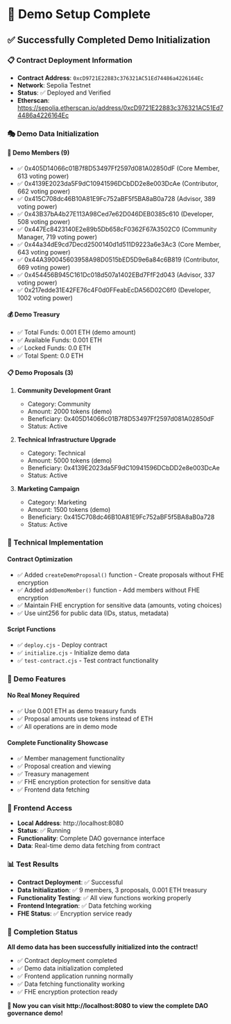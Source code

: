 # 🎉 Demo Setup Complete

## ✅ Successfully Completed Demo Initialization

### 📋 Contract Deployment Information
- **Contract Address**: `0xcD9721E22883c376321AC51Ed74486a4226164Ec`
- **Network**: Sepolia Testnet
- **Status**: ✅ Deployed and Verified
- **Etherscan**: https://sepolia.etherscan.io/address/0xcD9721E22883c376321AC51Ed74486a4226164Ec

### 🎭 Demo Data Initialization

#### 👥 Demo Members (9)
- ✅ 0x405D14066c01B7f8D53497Ff2597d081A02850dF (Core Member, 613 voting power)
- ✅ 0x4139E2023da5F9dC10941596DCbDD2e8e003DcAe (Contributor, 662 voting power)
- ✅ 0x415C708dc46B10A81E9Fc752aBF5f5BA8aB0a728 (Advisor, 389 voting power)
- ✅ 0x43B37bA4b27E113A98Ced7e62D046DEB0385c610 (Developer, 508 voting power)
- ✅ 0x447Ec8423140E2e89b5Db658cF0362F67A3502C0 (Community Manager, 719 voting power)
- ✅ 0x44a34dE9cd7Decd2500140d1d511D9223a6e3Ac3 (Core Member, 643 voting power)
- ✅ 0x44A390045603958A98D0515bED5D9e6a84c6B819 (Contributor, 669 voting power)
- ✅ 0x454456B945C161Dc018d507a1402EBd7FfF2d043 (Advisor, 337 voting power)
- ✅ 0x217edde31E42FE76c4F0d0FFeabEcDA56D02C6f0 (Developer, 1002 voting power)

#### 💰 Demo Treasury
- ✅ Total Funds: 0.001 ETH (demo amount)
- ✅ Available Funds: 0.001 ETH
- ✅ Locked Funds: 0.0 ETH
- ✅ Total Spent: 0.0 ETH

#### 📋 Demo Proposals (3)
1. **Community Development Grant**
   - Category: Community
   - Amount: 2000 tokens (demo)
   - Beneficiary: 0x405D14066c01B7f8D53497Ff2597d081A02850dF
   - Status: Active

2. **Technical Infrastructure Upgrade**
   - Category: Technical
   - Amount: 5000 tokens (demo)
   - Beneficiary: 0x4139E2023da5F9dC10941596DCbDD2e8e003DcAe
   - Status: Active

3. **Marketing Campaign**
   - Category: Marketing
   - Amount: 1500 tokens (demo)
   - Beneficiary: 0x415C708dc46B10A81E9Fc752aBF5f5BA8aB0a728
   - Status: Active

### 🔧 Technical Implementation

#### Contract Optimization
- ✅ Added `createDemoProposal()` function - Create proposals without FHE encryption
- ✅ Added `addDemoMember()` function - Add members without FHE encryption
- ✅ Maintain FHE encryption for sensitive data (amounts, voting choices)
- ✅ Use uint256 for public data (IDs, status, metadata)

#### Script Functions
- ✅ `deploy.cjs` - Deploy contract
- ✅ `initialize.cjs` - Initialize demo data
- ✅ `test-contract.cjs` - Test contract functionality

### 🎯 Demo Features

#### No Real Money Required
- ✅ Use 0.001 ETH as demo treasury funds
- ✅ Proposal amounts use tokens instead of ETH
- ✅ All operations are in demo mode

#### Complete Functionality Showcase
- ✅ Member management functionality
- ✅ Proposal creation and viewing
- ✅ Treasury management
- ✅ FHE encryption protection for sensitive data
- ✅ Frontend data fetching

### 🚀 Frontend Access

- **Local Address**: http://localhost:8080
- **Status**: ✅ Running
- **Functionality**: Complete DAO governance interface
- **Data**: Real-time demo data fetching from contract

### 📊 Test Results

- **Contract Deployment**: ✅ Successful
- **Data Initialization**: ✅ 9 members, 3 proposals, 0.001 ETH treasury
- **Functionality Testing**: ✅ All view functions working properly
- **Frontend Integration**: ✅ Data fetching working
- **FHE Status**: ✅ Encryption service ready

### 🎉 Completion Status

**All demo data has been successfully initialized into the contract!**

- ✅ Contract deployment completed
- ✅ Demo data initialization completed
- ✅ Frontend application running normally
- ✅ Data fetching functionality working
- ✅ FHE encryption protection ready

**🎯 Now you can visit http://localhost:8080 to view the complete DAO governance demo!**

